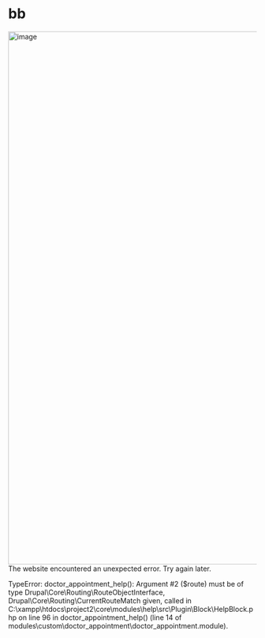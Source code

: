 # bb

<img width="1920" height="1080" alt="image" src="https://github.com/user-attachments/assets/d81ef69c-7c8c-46ea-a3cb-a328e0140fef" />
The website encountered an unexpected error. Try again later.

TypeError: doctor_appointment_help(): Argument #2 ($route) must be of type Drupal\Core\Routing\RouteObjectInterface, Drupal\Core\Routing\CurrentRouteMatch given, called in C:\xampp\htdocs\project2\core\modules\help\src\Plugin\Block\HelpBlock.php on line 96 in doctor_appointment_help() (line 14 of modules\custom\doctor_appointment\doctor_appointment.module).
